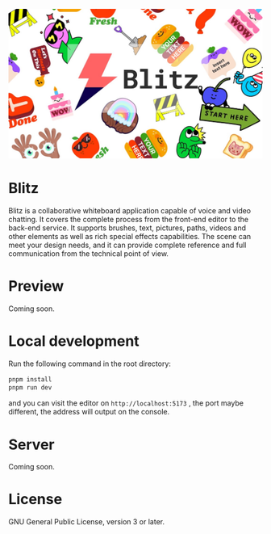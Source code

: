 ![Blitz](logo.jpg)

# Blitz
Blitz is a collaborative whiteboard application capable of voice and video chatting. It covers the complete process from the front-end editor to the back-end service. It supports brushes, text, pictures, paths, videos and other elements as well as rich special effects capabilities. The scene can meet your design needs, and it can provide complete reference and full communication from the technical point of view.

# Preview

Coming soon.

# Local development
Run the following command in the root directory:
```javascript
pnpm install
pnpm run dev
```
and you can visit the editor on `http://localhost:5173` , the port maybe different, the address will output on the console.

# Server

Coming soon.


# License
GNU General Public License, version 3 or later.
